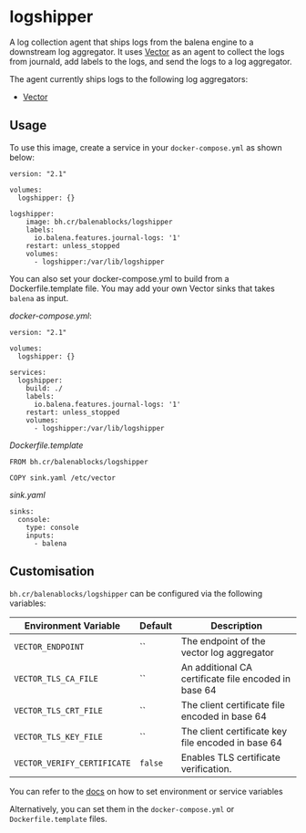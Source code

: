 # logshipper

A log collection agent that ships logs from the balena engine to a downstream
log aggregator.  It uses [Vector][vector] as an agent to collect the logs from
journald, add labels to the logs, and send the logs to a log aggregator.

The agent currently ships logs to the following log aggregators:
- [Vector][vector]


## Usage

To use this image, create a service in your `docker-compose.yml` as shown below:
```
version: "2.1"

volumes:
  logshipper: {}

logshipper:
    image: bh.cr/balenablocks/logshipper
    labels:
      io.balena.features.journal-logs: '1'
    restart: unless_stopped
    volumes:
      - logshipper:/var/lib/logshipper
```

You can also set your docker-compose.yml to build from a Dockerfile.template file. 
You may add your own Vector sinks that takes `balena` as input.

*docker-compose.yml*:
```
version: "2.1"

volumes:
  logshipper: {}

services:
  logshipper:
    build: ./
    labels:
      io.balena.features.journal-logs: '1'
    restart: unless_stopped
    volumes:
      - logshipper:/var/lib/logshipper
```

*Dockerfile.template*
```
FROM bh.cr/balenablocks/logshipper

COPY sink.yaml /etc/vector
```

*sink.yaml*
```
sinks:
  console:
    type: console
    inputs:
      - balena
```


## Customisation

`bh.cr/balenablocks/logshipper` can be configured via the following variables:

| Environment Variable        | Default | Description                                          |
| --------------------------- | ------  | -----------------------------------------------------|
| `VECTOR_ENDPOINT`           | ``      | The endpoint of the vector log aggregator            |
| `VECTOR_TLS_CA_FILE`        | ``      | An additional CA certificate file encoded in base 64 |
| `VECTOR_TLS_CRT_FILE`       | ``      | The client certificate file encoded in base 64       |
| `VECTOR_TLS_KEY_FILE`       | ``      | The client certificate key file encoded in base 64   |
| `VECTOR_VERIFY_CERTIFICATE` | `false` | Enables TLS certificate verification.                |

You can refer to the [docs](https://www.balena.io/docs/learn/manage/serv-vars/#environment-and-service-variables) on how to set environment or service variables

Alternatively, you can set them in the `docker-compose.yml` or `Dockerfile.template` files.

[vector]: https://vector.dev
